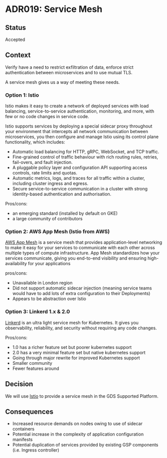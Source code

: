 # ADR019: Service Mesh

## Status

Accepted

## Context

Verify have a need to restrict exfiltration of data, enforce strict authentication between microservices and to use mutual TLS.

A service mesh gives us a way of meeting these needs.

### Option 1: Istio

Istio makes it easy to create a network of deployed services with load balancing, service-to-service authentication, monitoring, and more, with few or no code changes in service code.

Istio supports services by deploying a special sidecar proxy throughout your environment that intercepts all network communication between microservices, you then configure and manage Istio using its control plane functionality, which includes:

- Automatic load balancing for HTTP, gRPC, WebSocket, and TCP traffic.
- Fine-grained control of traffic behaviour with rich routing rules, retries, fail-overs, and fault injection.
- A pluggable policy layer and configuration API supporting access controls, rate limits and quotas.
- Automatic metrics, logs, and traces for all traffic within a cluster, including cluster ingress and egress.
- Secure service-to-service communication in a cluster with strong identity-based authentication and authorisation.

Pros/cons:

- an emerging standard (installed by default on GKE)
- a large community of contributors


### Option 2: AWS App Mesh (Istio from AWS)

[AWS App Mesh](https://aws.amazon.com/app-mesh/) is a service mesh that provides application-level networking to make it easy for your services to communicate with each other across multiple types of compute infrastructure. App Mesh standardizes how your services communicate, giving you end-to-end visibility and ensuring high-availability for your applications

pros/cons:

- Unavailable in London region
- Did not support automatic sidecar injection (meaning service teams would have to add lots of extra configuration to their Deployments)
- Appears to be abstraction over Istio


### Option 3: Linkerd 1.x & 2.0

[Linkerd](https://linkerd.io/) is an ultra light service mesh for Kubernetes. It gives you observability, reliability, and security without requiring any code changes.

Pros/cons:

- 1.0 has a richer feature set but poorer kubernetes support
- 2.0 has a very minimal feature set but native kubernetes support
- Going through major rewrite for improved Kubernetes support
- Smaller community
- Fewer features around


## Decision

We will use [Istio](https://istio.io/) to provide a service mesh in the GDS Supported Platform.

## Consequences

- Increased resource demands on nodes owing to use of sidecar containers
- Potential increase in the complexity of application configuration manifests
- Potential duplication of services provided by existing GSP components (i.e. Ingress controller)
